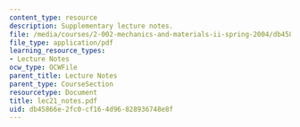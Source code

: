 ```yaml
---
content_type: resource
description: Supplementary lecture notes.
file: /media/courses/2-002-mechanics-and-materials-ii-spring-2004/db45866e2fc0cf164d96828936748e8f_lec21_notes.pdf
file_type: application/pdf
learning_resource_types:
- Lecture Notes
ocw_type: OCWFile
parent_title: Lecture Notes
parent_type: CourseSection
resourcetype: Document
title: lec21_notes.pdf
uid: db45866e-2fc0-cf16-4d96-828936748e8f
---
```

